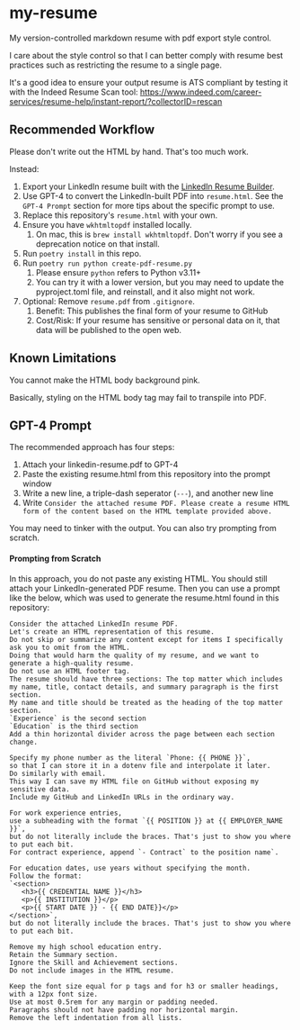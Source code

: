# my-resume

My version-controlled markdown resume with pdf export style control.

I care about the style control so that I can better comply with resume best practices such as restricting the resume to a single page.

It's a good idea to ensure your output resume is ATS compliant by testing it with the Indeed Resume Scan tool:
https://www.indeed.com/career-services/resume-help/instant-report/?collectorID=rescan

## Recommended Workflow

Please don't write out the HTML by hand. That's too much work.

Instead:

1. Export your LinkedIn resume built with the [LinkedIn Resume Builder](https://www.linkedin.com/help/linkedin/answer/a551182).
2. Use GPT-4 to convert the LinkedIn-built PDF into `resume.html`. See the `GPT-4 Prompt` section for more tips about the specific prompt to use.
3. Replace this repository's `resume.html` with your own.
4. Ensure you have `wkhtmltopdf` installed locally.
   1. On mac, this is `brew install wkhtmltopdf`. Don't worry if you see a deprecation notice on that install.
5. Run `poetry install` in this repo.
6. Run `poetry run python create-pdf-resume.py`
   1. Please ensure `python` refers to Python v3.11+
   2. You can try it with a lower version, but you may need to update the pyproject.toml file, and reinstall, and it also might not work.
7. Optional: Remove `resume.pdf` from `.gitignore`.
   1. Benefit: This publishes the final form of your resume to GitHub
   2. Cost/Risk: If your resume has sensitive or personal data on it, that data will be published to the open web.

## Known Limitations

You cannot make the HTML body background pink.

Basically, styling on the HTML body tag may fail to transpile into PDF.

## GPT-4 Prompt

The recommended approach has four steps:

1. Attach your linkedin-resume.pdf to GPT-4
2. Paste the existing resume.html from this repository into the prompt window
3. Write a new line, a triple-dash seperator (`---`), and another new line
4. Write `Consider the attached resume PDF. Please create a resume HTML form of the content based on the HTML template provided above.`

You may need to tinker with the output. You can also try prompting from scratch.

#### Prompting from Scratch

In this approach, you do not paste any existing HTML. You should still attach your LinkedIn-generated PDF resume. Then you can use a prompt like the below, which was used to generate the resume.html found in this repository:

```
Consider the attached LinkedIn resume PDF.
Let's create an HTML representation of this resume.
Do not skip or summarize any content except for items I specifically ask you to omit from the HTML.
Doing that would harm the quality of my resume, and we want to generate a high-quality resume.
Do not use an HTML footer tag.
The resume should have three sections: The top matter which includes my name, title, contact details, and summary paragraph is the first section.
My name and title should be treated as the heading of the top matter section.
`Experience` is the second section
`Education` is the third section
Add a thin horizontal divider across the page between each section change.

Specify my phone number as the literal `Phone: {{ PHONE }}`,
so that I can store it in a dotenv file and interpolate it later.
Do similarly with email.
This way I can save my HTML file on GitHub without exposing my sensitive data.
Include my GitHub and LinkedIn URLs in the ordinary way.

For work experience entries,
use a subheading with the format `{{ POSITION }} at {{ EMPLOYER_NAME }}`,
but do not literally include the braces. That's just to show you where to put each bit.
For contract experience, append `- Contract` to the position name`.

For education dates, use years without specifying the month.
Follow the format:
`<section>
   <h3>{{ CREDENTIAL NAME }}</h3>
   <p>{{ INSTITUTION }}</p>
   <p>{{ START DATE }} - {{ END DATE}}</p>
</section>`,
but do not literally include the braces. That's just to show you where to put each bit.

Remove my high school education entry.
Retain the Summary section.
Ignore the Skill and Achievement sections.
Do not include images in the HTML resume.

Keep the font size equal for p tags and for h3 or smaller headings,
with a 12px font size.
Use at most 0.5rem for any margin or padding needed.
Paragraphs should not have padding nor horizontal margin.
Remove the left indentation from all lists.
```
